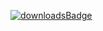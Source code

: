 [![downloadsBadge](https://img.shields.io/npm/dt/octomodmail?style=for-the-badge)](https://npmjs.com/OctoModMail)
